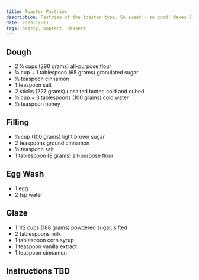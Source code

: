 ```yaml
---
title: Toaster Pastries
description: Pastries of the toaster type. So sweet - so good! Makes 6-8.
date: 2023-12-11
tags: pastry, poptart, dessert
---
```


## Dough

- 2 ¼ cups (290 grams) all-purpose flour
- ¼ cup + 1 tablespoon (65 grams) granulated sugar
- ½ teaspoon cinnamon
- 1 teaspoon salt
- 2 sticks (227 grams) unsalted butter, cold and cubed
- ¼ cup + 3 tablespoons (100 grams) cold water
- ½ teaspoon honey

## Filling

- ½ cup (100 grams) light brown sugar
- 2 teaspoons ground cinnamon
- ½ teaspoon salt
- 1 tablespoon (8 grams) all-purpose flour

## Egg Wash

- 1 egg
- 2 tsp water

## Glaze

- 1 1/2 cups (188 grams) powdered sugar, sifted
- 2 tablespoons milk
- 1 tablespoon corn syrup
- 1 teaspoon vanilla extract
- 1 teaspoon cinnamon

## Instructions TBD
